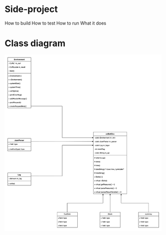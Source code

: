 # Side-project
How to build
How to test
How to run
What it does

# Class diagram 
![The bot programm is designed as followed:](telegramBot/images/class_diagram.jpg)
